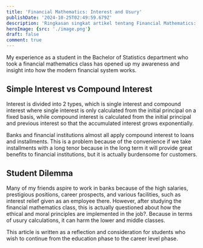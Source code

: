 ```yaml
---
title: 'Financial Mathematics: Interest and Usury'
publishDate: '2024-10-25T02:49:59.679Z'
description: 'Ringkasan singkat artikel tentang Financial Mathematics: Interest and Usury.'
heroImage: {src: './image.png'}
draft: false
comment: true
---
```

My experience as a student in the Bachelor of Statistics department who took a financial mathematics class has opened up my awareness and insight into how the modern financial system works.

## Simple Interest vs Compound Interest

Interest is divided into 2 types, which is single interest and compound interest where single interest is only calculated from the initial principal on a fixed basis, while compound interest is calculated from the initial principal and previous interest so that the accumulated interest grows exponentially.

Banks and financial institutions almost all apply compound interest to loans and installments. This is a problem because of the convenience if we take installments with a long tenor because in the long term it will provide great benefits to financial institutions, but it is actually burdensome for customers.

## Student Dilemma

Many of my friends aspire to work in banks because of the high salaries, prestigious positions, career prospects, and various facilities, such as interest relief given as an employee there. However, after studying the financial mathematics class, this is actually questioned about how the ethical and moral principles are implemented in the job?. Because in terms of usury calculations, it can harm the lower and middle classes.

This article is written as a reflection and consideration for students who wish to continue from the education phase to the career level phase.
